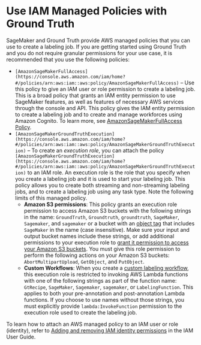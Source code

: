 # Use IAM Managed Policies with Ground Truth<a name="sms-security-permissions-get-started"></a>

SageMaker and Ground Truth provide AWS managed policies that you can use to create a labeling job\. If you are getting started using Ground Truth and you do not require granular permissions for your use case, it is recommended that you use the following policies:
+ `[AmazonSageMakerFullAccess](https://console.aws.amazon.com/iam/home?#/policies/arn:aws:iam::aws:policy/AmazonSageMakerFullAccess)` – Use this policy to give an IAM user or role permission to create a labeling job\. This is a broad policy that grants an IAM entity permission to use SageMaker features, as well as features of necessary AWS services through the console and API\. This policy gives the IAM entity permission to create a labeling job and to create and manage workforces using Amazon Cognito\. To learn more, see [AmazonSageMakerFullAccess Policy](https://docs.aws.amazon.com/sagemaker/latest/dg/sagemaker-roles.html#sagemaker-roles-amazonsagemakerfullaccess-policy)\.
+ `[AmazonSageMakerGroundTruthExecution](https://console.aws.amazon.com/iam/home?#/policies/arn:aws:iam::aws:policy/AmazonSageMakerGroundTruthExecution)` – To create an *execution role*, you can attach the policy `[AmazonSageMakerGroundTruthExecution](https://console.aws.amazon.com/iam/home?#/policies/arn:aws:iam::aws:policy/AmazonSageMakerGroundTruthExecution)` to an IAM role\. An execution role is the role that you specify when you create a labeling job and it is used to start your labeling job\. This policy allows you to create both streaming and non\-streaming labeling jobs, and to create a labeling job using any task type\. Note the following limits of this managed policy\.
  + **Amazon S3 permissions**: This policy grants an execution role permission to access Amazon S3 buckets with the following strings in the name: `GroundTruth`, `Groundtruth`, `groundtruth`, `SageMaker`, `Sagemaker`, and `sagemaker` or a bucket with an [object tag](https://docs.aws.amazon.com/AmazonS3/latest/userguide/object-tagging.html) that includes `SageMaker` in the name \(case insensitive\)\. Make sure your input and output bucket names include these strings, or add additional permissions to your execution role to [grant it permission to access your Amazon S3 buckets](https://docs.aws.amazon.com/IAM/latest/UserGuide/reference_policies_examples_s3_rw-bucket.html)\. You must give this role permission to perform the following actions on your Amazon S3 buckets: `AbortMultipartUpload`, `GetObject`, and `PutObject`\.
  + **Custom Workflows**: When you create a [custom labeling workflow](https://docs.aws.amazon.com/sagemaker/latest/dg/sms-custom-templates.html), this execution role is restricted to invoking AWS Lambda functions with one of the following strings as part of the function name: `GtRecipe`, `SageMaker`, `Sagemaker`, `sagemaker`, or `LabelingFunction`\. This applies to both your pre\-annotation and post\-annotation Lambda functions\. If you choose to use names without those strings, you must explicitly provide `lambda:InvokeFunction` permission to the execution role used to create the labeling job\.

To learn how to attach an AWS managed policy to an IAM user or role \(identity\), refer to [Adding and removing IAM identity permissions](https://docs.aws.amazon.com/IAM/latest/UserGuide/access_policies_manage-attach-detach.html#add-policies-console) in the IAM User Guide\.